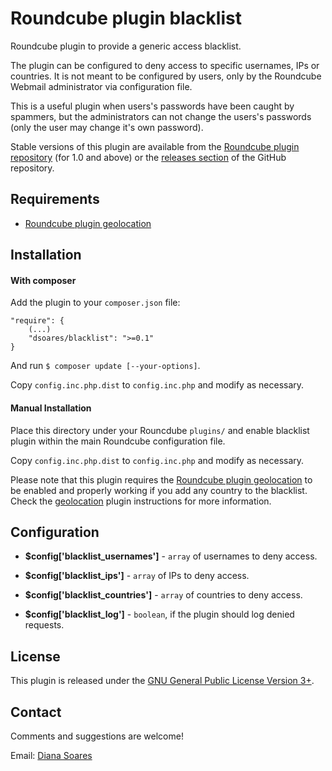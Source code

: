 # Roundcube plugin blacklist

Roundcube plugin to provide a generic access blacklist.

The plugin can be configured to deny access to specific usernames, IPs or countries. It is not meant to be configured by users, only by the Roundcube Webmail administrator via configuration file.

This is a useful plugin when users's passwords have been caught by spammers, but the administrators can not change the users's passwords (only the user may change it's own password).

Stable versions of this plugin are available from the [Roundcube plugin repository][rcplugrepo] (for 1.0 and above) or the [releases section][releases] of the GitHub repository.

## Requirements

- [Roundcube plugin geolocation][rcpluggeolocation]


## Installation

#### With composer

Add the plugin to your `composer.json` file:

    "require": {
        (...)
        "dsoares/blacklist": ">=0.1"
    }

And run `$ composer update [--your-options]`.

Copy `config.inc.php.dist` to `config.inc.php` and modify as necessary.

#### Manual Installation

Place this directory under your Rouncdube `plugins/` and enable blacklist
plugin within the main Roundcube configuration file.

Copy `config.inc.php.dist` to `config.inc.php` and modify as necessary.

Please note that this plugin requires the [Roundcube plugin geolocation][rcpluggeolocation]
to be enabled and properly working if you add any country to the blacklist.
Check the [geolocation][rcpluggeolocation] plugin instructions for more information.

## Configuration

- **$config['blacklist_usernames']** - `array` of usernames to deny access.

- **$config['blacklist_ips']** - `array` of IPs to deny access.

- **$config['blacklist_countries']** - `array` of countries to deny access.

- **$config['blacklist_log']** - `boolean`, if the plugin should log denied requests.


## License

This plugin is released under the [GNU General Public License Version 3+][gpl].

## Contact

Comments and suggestions are welcome!

Email: [Diana Soares][dsoares]

[rcplugrepo]: https://plugins.roundcube.net/packages/dsoares/blacklist
[releases]: https://github.com/dsoares/roundcube-blacklist/releases
[rcpluggeolocation]: https://plugins.roundcube.net/packages/dsoares/geolocation
[gpl]: https://www.gnu.org/licenses/gpl.html
[dsoares]: mailto:diana.soares@gmail.com
